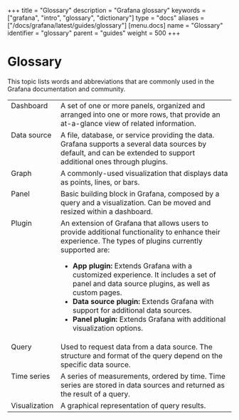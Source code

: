+++
title = "Glossary"
description = "Grafana glossary"
keywords = ["grafana", "intro", "glossary", "dictionary"]
type = "docs"
aliases = ["/docs/grafana/latest/guides/glossary"]
[menu.docs]
name = "Glossary"
identifier = "glossary"
parent = "guides"
weight = 500
+++

# Glossary

This topic lists words and abbreviations that are commonly used in the Grafana documentation and community.

<table>
  <tr>
    <td style = "vertical-align: top;">Dashboard</td>
    <td>A set of one or more panels, organized and arranged into one or more rows, that provide an at-a-glance view of related information.</td>
  </tr>
  <tr>
    <td style = "vertical-align: top;">Data source</td>
    <td>A file, database, or service providing the data. Grafana supports a several data sources by default, and can be extended to support additional ones through plugins.</td>
  </tr>
    <tr>
    <td style = "vertical-align: top;">Graph</td>
    <td>A commonly-used visualization that displays data as points, lines, or bars.</td>
  </tr>
    <tr>
    <td style = "vertical-align: top;">Panel</td>
    <td>Basic building block in Grafana, composed by a query and a visualization. Can be moved and resized within a dashboard.</td>
  </tr>
  <tr>
    <td style = "vertical-align: top;">Plugin</td>
    <td>An extension of Grafana that allows users to provide additional functionality to enhance their experience. The types of plugins currently supported are:
    <ul>
      <li><b>App plugin:</b> Extends Grafana with a customized experience. It includes a set of panel and data source plugins, as well as custom pages.</li>
      <li><b>Data source plugin:</b> Extends Grafana with support for additional data sources.</li>
      <li><b>Panel plugin:</b> Extends Grafana with additional visualization options.</li>
    </ul>
    </td>
  </tr>
    <tr>
    <td style = "vertical-align: top;">Query</td>
    <td>Used to request data from a data source. The structure and format of the query depend on the specific data source.</td>
  </tr>
    <tr>
    <td style = "vertical-align: top;">Time series</td>
    <td>A series of measurements, ordered by time. Time series are stored in data sources and returned as the result of a query.</td>
  </tr>
  <tr>
    <td style = "vertical-align: top;">Visualization</td>
    <td>A graphical representation of query results.</td>
  </tr>
</table>
